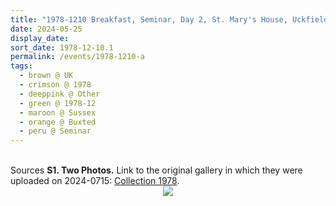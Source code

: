 ```yaml
---
title: "1978-1210 Breakfast, Seminar, Day 2, St. Mary's House, Uckfield Park, Buxted, Sussex, UK"
date: 2024-05-25
display_date: 
sort_date: 1978-12-10.1
permalink: /events/1978-1210-a
tags:
  - brown @ UK
  - crimson @ 1978
  - deeppink @ Other
  - green @ 1978-12
  - maroon @ Sussex
  - orange @ Buxted
  - peru @ Seminar
---
```


<br>

<wave-list>
  <list-title color="DarkSeaGreen" width="40">Sources</list-title>
  <list-item color="BlanchedAlmond"  width="280"><b>S1. Two Photos.</b> Link to the original gallery in which they were uploaded on 2024-0715: <a href="https://eternalmoments.smugmug.com/Collections/Patricia-Proenza-Collection/1978/">Collection 1978</a>.</list-item>
</wave-list>

<div style="text-align: center"><img src="https://pub-bcc3cbe9b1e94ba1ac28915f7a3900fa.r2.dev/1978-1210_Breakfast_Seminar_Day_2_St._Mary's_House_Uckfield_Park_Buxted_Sussex_UK_01_(Photo_credit_Patricia_Proenza).jpg" /></div>